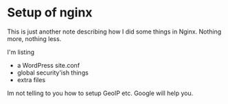 # Setup of nginx

This is just another note describing how I did some things in Nginx. Nothing more, nothing less.

I'm listing
* a WordPress site.conf
* global security'ish things
* extra files

Im not telling to you how to setup GeoIP etc. Google will help you.


